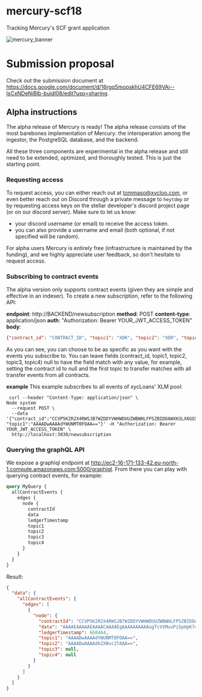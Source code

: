 # mercury-scf18
Tracking Mercury's SCF grant application

![mercury_banner](https://github.com/xycloo/mercury-scf18/assets/70587974/8885d3a2-2751-4ad9-8453-f7678d103434)

# Submission proposal
Check out the submission document at https://docs.google.com/document/d/16rgq5mopskhU4CFE69VAi--IsCxNDeNjBlb-buidl08/edit?usp=sharing.

## Alpha instructions

The alpha release of Mercury is ready! The alpha release consists of the most barebones implementation of Mercury: the interoperation among the ingestor, the PostgreSQL database, and the backend.

All these three components are experimental in the alpha release and still need to be extended, optimized, and thoroughly tested. This is just the starting point.

### Requesting access

To request access, you can either reach out at [tommaso@xycloo.com](mailto:tommaso@xycloo.com), or even better reach out on Discord through a private message to `heytdep` or by requesting access keys on the stellar developer's discord project page (or on our discord server). Make sure to let us know:
- your discord username (or email) to receive the access token.
- you can also provide a username and email (both optional, if not specified will be random).

For alpha users Mercury is entirely free (infrastructure is maintained by the funding), and we highly appreciate user feedback, so don't hesitate to request access.

### Subscribing to contract events

The alpha version only supports contract events (given they are simple and effective in an indexer). To create a new subscription, refer to the following API:

**endpoint**: http://BACKEND/newsubscription
**method**: POST
**content-type**: application/json
**auth**: "Authorization: Bearer YOUR_JWT_ACCESS_TOKEN"
**body**:

```json
{"contract_id": "CONTRACT_ID", "topic1": "XDR", "topic2": "XDR", "topic3": "XDR", "topic4": "XDR"}
```

As you can see, you can choose to be as specific as you want with the events you subscribe to. You can leave fields (contract_id, topic1, topic2, topic3, topic4) null to have the field match with any value, for example, setting the contract id to null and the first topic to transfer matches with all transfer events from all contracts. 

**example**
This example subscribes to all events of xycLoans' XLM pool:

```curl
 curl --header "Content-Type: application/json" \                                                                                                    Node system
  --request POST \
  --data '{"contract_id":"CCVP5K2R2X4RWSJB7WZDDYVWHWDUUZWBWHLFPSZBIDOAWXH3LX6GG5PU", "topic1":"AAAADwAAAAdYWUNMT0FOAA=="}' -H "Authorization: Bearer YOUR_JWT_ACCESS_TOKEN" \
  http://localhost:3030/newsubscription
```

### Querying the graphQL API

We expose a graphiql endpoint at http://ec2-16-171-133-42.eu-north-1.compute.amazonaws.com:5000/graphiql.
From there you can play with querying contract events, for example:

```graphql
query MyQuery {
  allContractEvents {
    edges {
      node {
        contractId
        data
        ledgerTimestamp
        topic1
        topic2
        topic3
        topic4
      }
    }
  }
}
```

Result:

```json
{
  "data": {
    "allContractEvents": {
      "edges": [
        {
          "node": {
            "contractId": "CCVP5K2R2X4RWSJB7WZDDYVWHWDUUZWBWHLFPSZBIDOAWXH3LX6GG5PU",
            "data": "AAAAEAAAAAEAAAACAAAAEgAAAAAAAAAAogTcVVMuvPi5pHpK74IlI5Aliz10ZZ6ek+xmLfzrasgAAAAKAAAAAAAAAAAAAAAAAAMNQA==",
            "ledgerTimestamp": 668464,
            "topic1": "AAAADwAAAAdYWUNMT0FOAA==",
            "topic2": "AAAADwAAAAdkZXBvc2l0AA==",
            "topic3": null,
            "topic4": null
          }
        }
      ]
    }
  }
}
```
